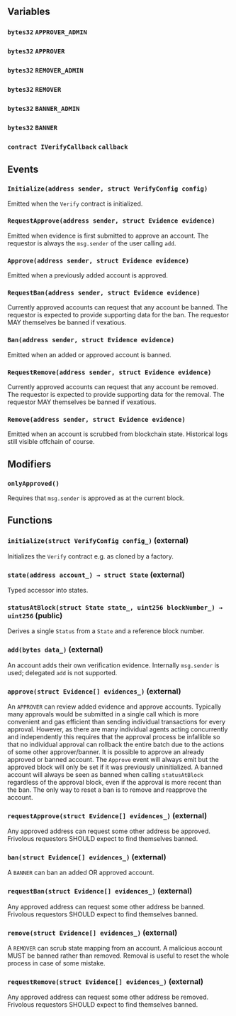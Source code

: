 


## Variables
### `bytes32` `APPROVER_ADMIN`

### `bytes32` `APPROVER`

### `bytes32` `REMOVER_ADMIN`

### `bytes32` `REMOVER`

### `bytes32` `BANNER_ADMIN`

### `bytes32` `BANNER`

### `contract IVerifyCallback` `callback`


## Events
### `Initialize(address sender, struct VerifyConfig config)`

Emitted when the `Verify` contract is initialized.



### `RequestApprove(address sender, struct Evidence evidence)`

Emitted when evidence is first submitted to approve an account.
The requestor is always the `msg.sender` of the user calling `add`.




### `Approve(address sender, struct Evidence evidence)`

Emitted when a previously added account is approved.




### `RequestBan(address sender, struct Evidence evidence)`

Currently approved accounts can request that any account be banned.
The requestor is expected to provide supporting data for the ban.
The requestor MAY themselves be banned if vexatious.




### `Ban(address sender, struct Evidence evidence)`

Emitted when an added or approved account is banned.




### `RequestRemove(address sender, struct Evidence evidence)`

Currently approved accounts can request that any account be removed.
The requestor is expected to provide supporting data for the removal.
The requestor MAY themselves be banned if vexatious.




### `Remove(address sender, struct Evidence evidence)`

Emitted when an account is scrubbed from blockchain state.
Historical logs still visible offchain of course.





## Modifiers
### `onlyApproved()`

Requires that `msg.sender` is approved as at the current block.




## Functions
### `initialize(struct VerifyConfig config_)` (external)

Initializes the `Verify` contract e.g. as cloned by a factory.




### `state(address account_) → struct State` (external)

Typed accessor into states.




### `statusAtBlock(struct State state_, uint256 blockNumber_) → uint256` (public)

Derives a single `Status` from a `State` and a reference block number.




### `add(bytes data_)` (external)

An account adds their own verification evidence.
Internally `msg.sender` is used; delegated `add` is not supported.




### `approve(struct Evidence[] evidences_)` (external)

An `APPROVER` can review added evidence and approve accounts.
Typically many approvals would be submitted in a single call which is
more convenient and gas efficient than sending individual transactions
for every approval. However, as there are many individual agents
acting concurrently and independently this requires that the approval
process be infallible so that no individual approval can rollback the
entire batch due to the actions of some other approver/banner. It is
possible to approve an already approved or banned account. The
`Approve` event will always emit but the approved block will only be
set if it was previously uninitialized. A banned account will always
be seen as banned when calling `statusAtBlock` regardless of the
approval block, even if the approval is more recent than the ban. The
only way to reset a ban is to remove and reapprove the account.




### `requestApprove(struct Evidence[] evidences_)` (external)

Any approved address can request some other address be approved.
Frivolous requestors SHOULD expect to find themselves banned.




### `ban(struct Evidence[] evidences_)` (external)

A `BANNER` can ban an added OR approved account.




### `requestBan(struct Evidence[] evidences_)` (external)

Any approved address can request some other address be banned.
Frivolous requestors SHOULD expect to find themselves banned.




### `remove(struct Evidence[] evidences_)` (external)

A `REMOVER` can scrub state mapping from an account.
A malicious account MUST be banned rather than removed.
Removal is useful to reset the whole process in case of some mistake.




### `requestRemove(struct Evidence[] evidences_)` (external)

Any approved address can request some other address be removed.
Frivolous requestors SHOULD expect to find themselves banned.





